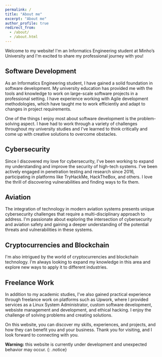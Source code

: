 ```yaml
---
permalink: /
title: "About me"
excerpt: "About me"
author_profile: true
redirect_from: 
  - /about/
  - /about.html
---
```


  Welcome to my website! I'm an Informatics Engineering student at Minho’s University and I'm excited to share my professional journey with you!

## Software Development
  As an Informatics Engineering student, I have gained a solid foundation in software development. My university education has provided me with the tools and knowledge to work on large-scale software projects in a professional setting. I have experience working with Agile development methodologies, which have taught me to work efficiently and adapt to changes in project requirements.

  One of the things I enjoy most about software development is the problem-solving aspect. I have had to work through a variety of challenges throughout my university studies and I've learned to think critically and come up with creative solutions to overcome obstacles.

## Cybersecurity
  Since I discovered my love for cybersecurity, I've been working to expand my understanding and improve the security of high-tech systems. I've been actively engaged in penetration testing and research since 2016, participating in platforms like TryHackMe, HackTheBox, and others. I love the thrill of discovering vulnerabilities and finding ways to fix them.

## Aviation
  The integration of technology in modern aviation systems presents unique cybersecurity challenges that require a multi-disciplinary approach to address. I'm passionate about exploring the intersection of cybersecurity and aviation safety and gaining a deeper understanding of the potential threats and vulnerabilities in these systems.

## Cryptocurrencies and Blockchain
  I'm also intrigued by the world of cryptocurrencies and blockchain technology. I'm always looking to expand my knowledge in this area and explore new ways to apply it to different industries.

## Freelance Work
  In addition to my academic studies, I've also gained practical experience through freelance work on platforms such as Upwork, where I provided services as a Linux System Administrator, custom software development, websiste management and development, and ethical hacking. I enjoy the challenge of solving problems and creating solutions.

  On this website, you can discover my skills, experiences, and projects, and how they can benefit you and your business. Thank you for visiting, and I look forward to connecting with you.

**Warning:** this website is currently under development and unexpected behavior may occur.
{: .notice}
